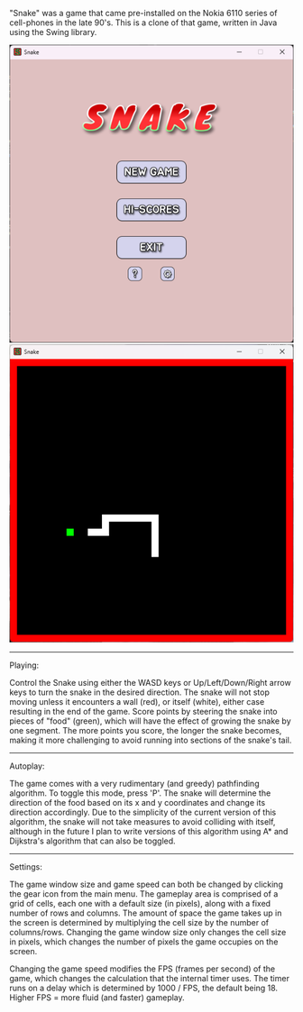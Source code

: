 "Snake" was a game that came pre-installed on the Nokia 6110 series of cell-phones in the late 90's.
This is a clone of that game, written in Java using the Swing library.

![Screenshot 1](/src/asset/screenshot1.png)
![Screenshot 2](/src/asset/screenshot2.png)

-----

Playing:

Control the Snake using either the WASD keys or Up/Left/Down/Right arrow keys to turn the snake in the desired direction.
The snake will not stop moving unless it encounters a wall (red), or itself (white), either case resulting in the end of the game.
Score points by steering the snake into pieces of "food" (green), which will have the effect of growing the snake by one segment.
The more points you score, the longer the snake becomes, making it more challenging to avoid running into sections of the snake's tail.

-----

Autoplay:

The game comes with a very rudimentary (and greedy) pathfinding algorithm. To toggle this mode, press 'P'.
The snake will determine the direction of the food based on its x and y coordinates and change its direction accordingly.
Due to the simplicity of the current version of this algorithm, the snake will not take measures to avoid colliding with itself,
although in the future I plan to write versions of this algorithm using A* and Dijkstra's algorithm that can also be toggled.

------

Settings:

The game window size and game speed can both be changed by clicking the gear icon from the main menu.
The gameplay area is comprised of a grid of cells, each one with a default size (in pixels), along with
a fixed number of rows and columns. The amount of space the game takes up in the screen is determined by
multiplying the cell size by the number of columns/rows. Changing the game window size only changes the
cell size in pixels, which changes the number of pixels the game occupies on the screen.

Changing the game speed modifies the FPS (frames per second) of the game, which changes the calculation
that the internal timer uses. The timer runs on a delay which is determined by 1000 / FPS, the default
being 18. Higher FPS = more fluid (and faster) gameplay.